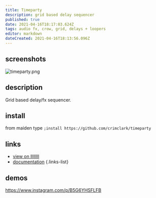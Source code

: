 ```yaml
---
title: Timeparty
description: grid based delay sequencer
published: true
date: 2021-04-16T18:17:03.624Z
tags: audio fx, crow, grid, delays + loopers
editor: markdown
dateCreated: 2021-04-16T18:13:56.096Z
---
```


## screenshots
![timeparty.png](/community/crim/timeparty.png)
## description

Grid based delay/fx sequencer.

## install

from maiden type
`;install https://github.com/crimclark/timeparty`

## links

- [view on llllllll](https://llllllll.co/t/timeparty/22837)
- [documentation](https://github.com/crimclark/timeparty)
{.links-list}

## demos

https://www.instagram.com/p/B5G6YHSFLFB